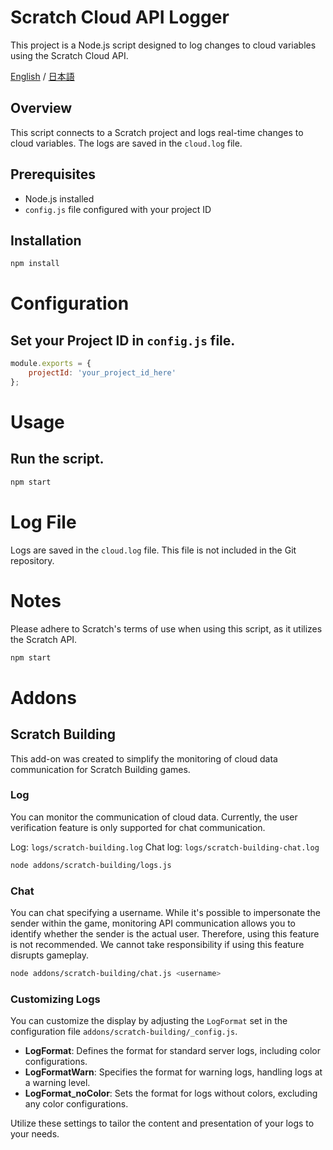 # Scratch Cloud API Logger

This project is a Node.js script designed to log changes to cloud variables using the Scratch Cloud API.

[English](./README.md) / [日本語](./README/ja.md)

## Overview

This script connects to a Scratch project and logs real-time changes to cloud variables. The logs are saved in the `cloud.log` file.

## Prerequisites

- Node.js installed
- `config.js` file configured with your project ID

## Installation

```bash
npm install
```

# Configuration

## Set your Project ID in `config.js` file.
```js
module.exports = {
    projectId: 'your_project_id_here'
};
```

# Usage

## Run the script.
```bash
npm start
```

# Log File

Logs are saved in the `cloud.log` file. This file is not included in the Git repository.

# Notes

Please adhere to Scratch's terms of use when using this script, as it utilizes the Scratch API.

```bash
npm start
```

# Addons

## Scratch Building

This add-on was created to simplify the monitoring of cloud data communication for Scratch Building games.

### Log

You can monitor the communication of cloud data. Currently, the user verification feature is only supported for chat communication.

Log: `logs/scratch-building.log`
Chat log: `logs/scratch-building-chat.log`

```bash
node addons/scratch-building/logs.js
```

### Chat

You can chat specifying a username. While it's possible to impersonate the sender within the game, monitoring API communication allows you to identify whether the sender is the actual user. Therefore, using this feature is not recommended. We cannot take responsibility if using this feature disrupts gameplay.

```bash
node addons/scratch-building/chat.js <username>
```

### Customizing Logs

You can customize the display by adjusting the `LogFormat` set in the configuration file `addons/scratch-building/_config.js`.

- **LogFormat**: Defines the format for standard server logs, including color configurations.
- **LogFormatWarn**: Specifies the format for warning logs, handling logs at a warning level.
- **LogFormat_noColor**: Sets the format for logs without colors, excluding any color configurations.

Utilize these settings to tailor the content and presentation of your logs to your needs.
